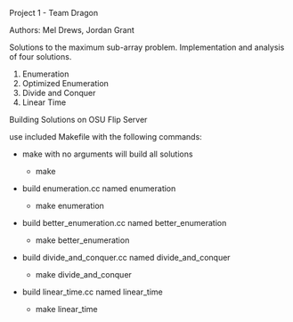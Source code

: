 Project 1 - Team Dragon

Authors: Mel Drews, Jordan Grant

Solutions to the maximum sub-array problem. Implementation and analysis of four solutions.

1. Enumeration
2. Optimized Enumeration
3. Divide and Conquer
4. Linear Time


Building Solutions on OSU Flip Server

use included Makefile with the following commands:

* make with no arguments will build all solutions
	* make

* build enumeration.cc named enumeration
	* make enumeration

* build better_enumeration.cc named better_enumeration
	* make better_enumeration

* build divide_and_conquer.cc named divide_and_conquer
	* make divide_and_conquer

* build linear_time.cc named linear_time
	* make linear_time

